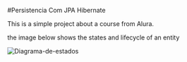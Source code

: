 #Persistencia Com JPA Hibernate

This is a simple project about a course from Alura.



the image below shows the states and lifecycle of an entity


![Diagrama-de-estados](https://user-images.githubusercontent.com/48781919/186543548-47fa98e1-7773-4cf5-b81c-675b7e23653e.png)
